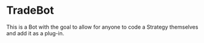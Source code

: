 # TradeBot
 
This is a Bot with the goal to allow for anyone to code a Strategy themselves and add it as a plug-in.
